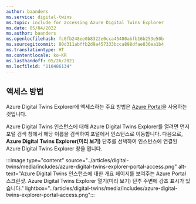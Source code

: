 ```yaml
---
author: baanders
ms.service: digital-twins
ms.topic: include for accessing Azure Digital Twins Explorer
ms.date: 05/04/2022
ms.author: baanders
ms.openlocfilehash: fc0fb248ee0b8322e0cca45480abfb16b253e50b
ms.sourcegitcommit: 80d311abffb2d9a457333bcca898dfae830ea1b4
ms.translationtype: HT
ms.contentlocale: ko-KR
ms.lasthandoff: 05/26/2021
ms.locfileid: "110486134"
---
```

## <a name="how-to-access"></a>액세스 방법

Azure Digital Twins Explorer에 액세스하는 주요 방법은 [Azure Portal](https://portal.azure.com)을 사용하는 것입니다.

Azure Digital Twins 인스턴스에 대해 Azure Digital Twins Explorer를 열려면 먼저 포털 검색 창에서 해당 이름을 검색하여 포털에서 인스턴스로 이동합니다. 다음으로, **Azure Digital Twins Explorer(미리 보기)** 단추를 선택하여 인스턴스에 연결된 Azure Digital Twins Explorer 창을 엽니다.

:::image type="content" source="../articles/digital-twins/media/includes/azure-digital-twins-explorer-portal-access.png" alt-text="Azure Digital Twins 인스턴스에 대한 개요 페이지를 보여주는 Azure Portal 스크린샷. Azure Digital Twins Explorer 열기(미리 보기) 단추 주변에 강조 표시가 있습니다." lightbox="../articles/digital-twins/media/includes/azure-digital-twins-explorer-portal-access.png":::
